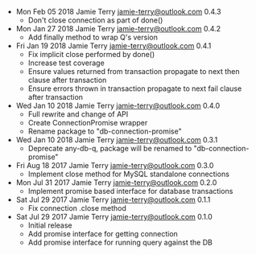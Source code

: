 * Mon Feb 05 2018 Jamie Terry <jamie-terry@outlook.com> 0.4.3
  - Don't close connection as part of done()
* Mon Jan 27 2018 Jamie Terry <jamie-terry@outlook.com> 0.4.2
  - Add finally method to wrap Q's version
* Fri Jan 19 2018 Jamie Terry <jamie-terry@outlook.com> 0.4.1
  - Fix implicit close performed by done()
  - Increase test coverage
  - Ensure values returned from transaction propagate to next then clause after transaction
  - Ensure errors thrown in transaction propagate to next fail clause after transaction
* Wed Jan 10 2018 Jamie Terry <jamie-terry@outlook.com> 0.4.0
  - Full rewrite and change of API
  - Create ConnectionPromise wrapper
  - Rename package to "db-connection-promise"
* Wed Jan 10 2018 Jamie Terry <jamie-terry@outlook.com> 0.3.1
  - Deprecate any-db-q, package will be renamed to "db-connection-promise"
* Fri Aug 18 2017 Jamie Terry <jamie-terry@outlook.com> 0.3.0
  - Implement close method for MySQL standalone connections
* Mon Jul 31 2017 Jamie Terry <jamie-terry@outlook.com> 0.2.0
  - Implement promise based interface for database transactions
* Sat Jul 29 2017 Jamie Terry <jamie-terry@outlook.com> 0.1.1
  - Fix connection .close method
* Sat Jul 29 2017 Jamie Terry <jamie-terry@outlook.com> 0.1.0
  - Initial release
  - Add promise interface for getting connection
  - Add promise interface for running query against the DB
